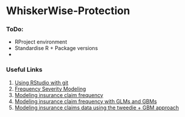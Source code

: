 # WhiskerWise-Protection

### ToDo:
- RProject environment
- Standardise R + Package versions
- 

### Useful Links

1. [Using RStudio with git](https://jennybc.github.io/2014-05-12-ubc/ubc-r/session03_git.html)
2. [Frequency Severity Modeling](https://bpostance.github.io/posts/glm-deep-dive/)
3. [Modeling insurance claim frequency](https://medium.com/swlh/modeling-insurance-claim-frequency-a776f3bf41dc)
5. [Modeling insurance claim frequency with GLMs and GBMs](https://medium.com/@tongyue5848/insurance-claim-frequency-modeling-with-generalized-linear-model-and-gradient-boosting-machine-in-5f7132750171)
6. [Modeling insurance claims data using the tweedie + GBM approach](https://medium.com/@wardarahim25/modelling-insurance-claims-data-using-the-tweedie-approach-94db8b14bfb5)
